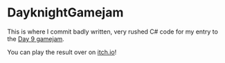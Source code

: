 # DayknightGamejam
 
This is where I commit badly written, very rushed C# code for my entry to the [Day 9 gamejam](https://itch.io/jam/dayknight-festival-2019-gamejam).

You can play the result over on [itch.io](https://chaiinchomp.itch.io/sheriff-and-desperado-and-the-fate-of-the-stolen-car)!
